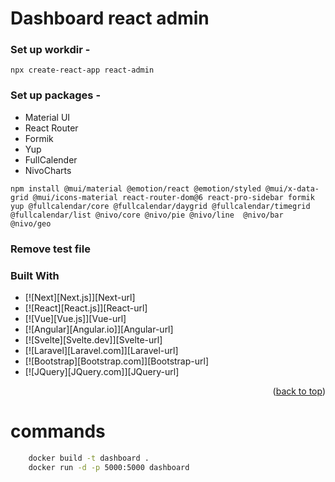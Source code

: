 # Dashboard react admin

### Set up workdir -

```
npx create-react-app react-admin

```

### Set up packages -
* Material UI 
* React Router
* Formik
* Yup
* FullCalender
* NivoCharts
```
npm install @mui/material @emotion/react @emotion/styled @mui/x-data-grid @mui/icons-material react-router-dom@6 react-pro-sidebar formik yup @fullcalendar/core @fullcalendar/daygrid @fullcalendar/timegrid @fullcalendar/list @nivo/core @nivo/pie @nivo/line  @nivo/bar @nivo/geo

``` 

### Remove test file



### Built With
* [![Next][Next.js]][Next-url]
* [![React][React.js]][React-url]
* [![Vue][Vue.js]][Vue-url]
* [![Angular][Angular.io]][Angular-url]
* [![Svelte][Svelte.dev]][Svelte-url]
* [![Laravel][Laravel.com]][Laravel-url]
* [![Bootstrap][Bootstrap.com]][Bootstrap-url]
* [![JQuery][JQuery.com]][JQuery-url]

<p align="right">(<a href="#readme-top">back to top</a>)</p>



# commands 

```sh 
    docker build -t dashboard .
    docker run -d -p 5000:5000 dashboard
```

